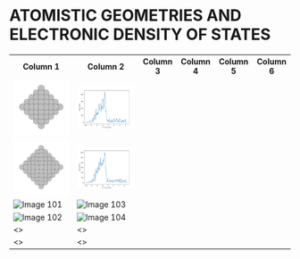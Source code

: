 
# ATOMISTIC GEOMETRIES AND ELECTRONIC DENSITY OF STATES

<table>
  <tr>
    <th>Column 1</th>
    <th>Column 2</th>
    <th>Column 3</th>
    <th>Column 4</th>
    <th>Column 5</th>
    <th>Column 6</th>
  </tr>
  <tr>
    <td><img src="image1.png" alt="Image 1"></td>
    <td><img src="image3.png" alt="Image 3"></td>
  </tr>
  <tr>
    <td><img src="image2.png" alt="Image 2"></td>
    <td><img src="image4.png" alt="Image 4"></td>
  </tr>
  <tr>
    <td><img src="image101.png" alt="Image 101"></td>
    <td><img src="image103.png" alt="Image 103"></td>    
  </tr>
  <tr>
    <td><img src="image102.png" alt="Image 102"></td>
    <td><img src="image104.png" alt="Image 104"></td>    
  </tr>
  <tr>
    <td><></td>
    <td><></td>   
  </tr>
  <tr>
    <td><></td>
    <td><></td>          
  </tr>
</table>
